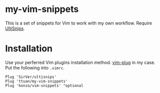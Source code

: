 # my-vim-snippets

This is a set of snippets for Vim to work with my own workflow.
Require [UltiSnips](https://github.com/SirVer/ultisnips).

# Installation
Use your perferred Vim plugins installation method.
[vim-plug](https://github.com/junegunn/vim-plug) in my case. Put the following
into `.vimrc`.

```
Plug 'SirVer/ultisnips'
Plug 'ttuan/my-vim-snippets'
Plug 'honza/vim-snippets' "optional
```
